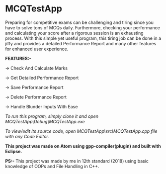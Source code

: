 # MCQTestApp
Preparing for competitive exams can be challenging and tiring since you have to solve tons of MCQs daily. Furthermore, checking your performance and calculating your score after a rigorous session is an exhausting process. With this simple yet useful program, this tiring job can be done in a jiffy and provides a detailed Performance Report and many other features for enhanced user experience.

**FEATURES:-**

-> Check And Calculate Marks

-> Get Detailed Performance Report

-> Save Performance Report

-> Delete Performance Report

-> Handle Blunder Inputs With Ease


*To run this program, simply clone it and open MCQTestApp\Debug\MCQTestApp.exe*

*To view/edit its source code, open MCQTestApp\src\MCQTestApp.cpp file with any Code Editor.*

**This project was made on Atom using gpp-compiler(plugin) and built with Eclipse.**


**PS:-** This project was made by me in 12th standard (2018) using basic knowledge of OOPs and File Handling in C++.
